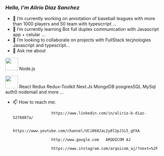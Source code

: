 
### <em> Hello, I'm Alirio Diaz Sanchez</em>

- 🔭 I’m currently working on annotation of baseball leagues with more than 1000 players and 50 team with typescrript ...
- 🌱 I’m currently learning Bot full duplex communication with Javascript app + celular ...
- 👯 I’m looking to collaborate on projects with FullStack tecjnologies Javascript and typescript...
- 💬 Ask me about 

 <p><img src="https://www.diplomadosonline.com/wp-content/uploads/2022/07/nodejs.png" width="40px" height="40px" border-radius="20px" />    Node.js </p>
  <img src="https://www.diplomadosonline.com/wp-content/uploads/2022/07/nodejs.png" width="40px" height="40px" border-radius="20px">        React
        Redux
        Redux-Toolkit
        Next.Js
        MongoDB
        posgresSQL
        MySql
        auth0
        nodemail
        and more ...
        
- 📫 How to reach me: 
                      
                       https://www.linkedin.com/in/alirio-b-diaz-5276087a/ 

                       https://www.youtube.com/channel/UCi0682aL2y8l2pJ3i5_gFXA
                       
                       http://www.google.com   ARQUICOM AJ 
                       
                       https://www.instagram.com/arquicom_aj/?next=%2F
                       

<!--
**aliriodi/aliriodi** is a ✨ _special_ ✨ repository because its `README.md` (this file) appears on your GitHub profile.

Here are some ideas to get you started:

- 🔭 I’m currently working on ...
- 🌱 I’m currently learning ...
- 👯 I’m looking to collaborate on ...
- 🤔 I’m looking for help with ...
- 💬 Ask me about ...
- 📫 How to reach me: ...
- 😄 Pronouns: ...
- ⚡ Fun fact: ...
-->
